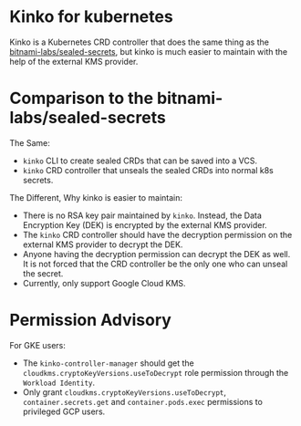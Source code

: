 # Kinko for kubernetes

Kinko is a Kubernetes CRD controller that does the same thing as the [bitnami-labs/sealed-secrets](https://github.com/bitnami-labs/sealed-secrets),
but kinko is much easier to maintain with the help of the external KMS provider.

# Comparison to the bitnami-labs/sealed-secrets
The Same:
* `kinko` CLI to create sealed CRDs that can be saved into a VCS.
* `kinko` CRD controller that unseals the sealed CRDs into normal k8s secrets.

The Different, Why kinko is easier to maintain:
* There is no RSA key pair maintained by `kinko`. Instead, the Data Encryption Key (DEK) is encrypted by the external KMS provider. 
* The `kinko` CRD controller should have the decryption permission on the external KMS provider to decrypt the DEK.
* Anyone having the decryption permission can decrypt the DEK as well. It is not forced that the CRD controller be the only one who can unseal the secret.
* Currently, only support Google Cloud KMS.

# Permission Advisory
For GKE users:
* The `kinko-controller-manager` should get the `cloudkms.cryptoKeyVersions.useToDecrypt` role permission through the `Workload Identity`.
* Only grant `cloudkms.cryptoKeyVersions.useToDecrypt`, `container.secrets.get` and `container.pods.exec` permissions to privileged GCP users.